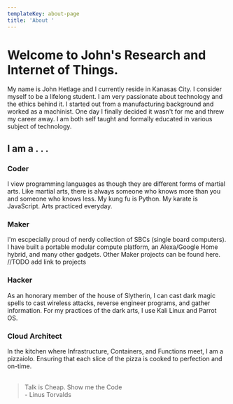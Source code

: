 ```yaml
---
templateKey: about-page
title: 'About '
---
```

# Welcome to John's Research and Internet of Things.

My name is John Hetlage and I currently reside in Kanasas City. I consider myself to be a lifelong student. I am very passionate about technology and the ethics behind it. I started out from a manufacturing background and worked as a machinist. One day I finally decided it wasn't for me and threw my career away. I am both self taught and formally educated in various subject  of technology. 

## I am a . . .

### Coder
I view programming languages as though they are different forms of martial arts. Like martial arts, there is always someone who knows more than you and someone who knows less. My kung fu is Python. My karate is JavaScript. Arts practiced everyday.

### Maker
I'm escpecially proud of nerdy collection of SBCs (single board computers). I have built a portable modular compute platform, an Alexa/Google Home hybrid, and many other gadgets. Other Maker projects can be found here. //TODO add link to projects

### Hacker
As an honorary member of the house of Slytherin, I can cast dark magic spells to cast wireless attacks, reverse engineer programs, and gather information. For my practices of the dark arts, I use Kali Linux and Parrot OS.    

### Cloud Architect
In the kitchen where Infrastructure, Containers, and Functions meet, I am a pizzaiolo. Ensuring that each slice of the pizza is cooked to perfection and on-time.  
<br>
> Talk is Cheap. Show me the Code <br />  - Linus Torvalds

